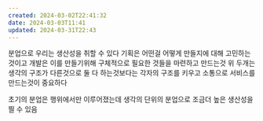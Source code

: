```yaml
---
created: 2024-03-02T22:41:32
date: 2024-03-03T11:41
updated: 2024-03-31T22:43
---
```

분업으로 우리는 생산성을 취할 수 있다
기획은 어떤걸 어떻게 만들지에 대해 고민하는것이고
개발은 이를 만들기위해 구체적으로 필요한 것들을 마련하고 만드는것
위 두개는 생각의 구조가 다른것으로 둘 다 하는것보다는 각자의 구조를 키우고 소통으로 서비스를 만드는것이 중요하다

초기의 분업은 행위에서만 이루어졌는데 생각의 단위의 분업으로 조금더 높은 생산성을 띌 수 있음